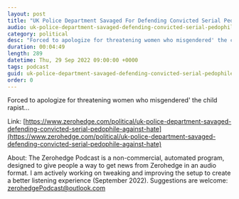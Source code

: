 ```yaml
---
layout: post
title: "UK Police Department Savaged For Defending Convicted Serial Pedophile Against 'Hate'"
audio: uk-police-department-savaged-defending-convicted-serial-pedophile-against-hate-0
category: political
desc: "Forced to apologize for threatening women who misgendered' the child rapist..."
duration: 00:04:49
length: 289
datetime: Thu, 29 Sep 2022 09:00:00 +0000
tags: podcast
guid: uk-police-department-savaged-defending-convicted-serial-pedophile-against-hate-0
order: 0
---
```

Forced to apologize for threatening women who misgendered' the child rapist...

Link: [https://www.zerohedge.com/political/uk-police-department-savaged-defending-convicted-serial-pedophile-against-hate](https://www.zerohedge.com/political/uk-police-department-savaged-defending-convicted-serial-pedophile-against-hate)

About: The Zerohedge Podcast is a non-commercial, automated program, designed to give people a way to get news from Zerohedge in an audio format.  I am actively working on tweaking and improving the setup to create a better listening experience (September 2022).  Suggestions are welcome: [zerohedgePodcast@outlook.com](mailto:zerohedgePodcast@outlook.com)